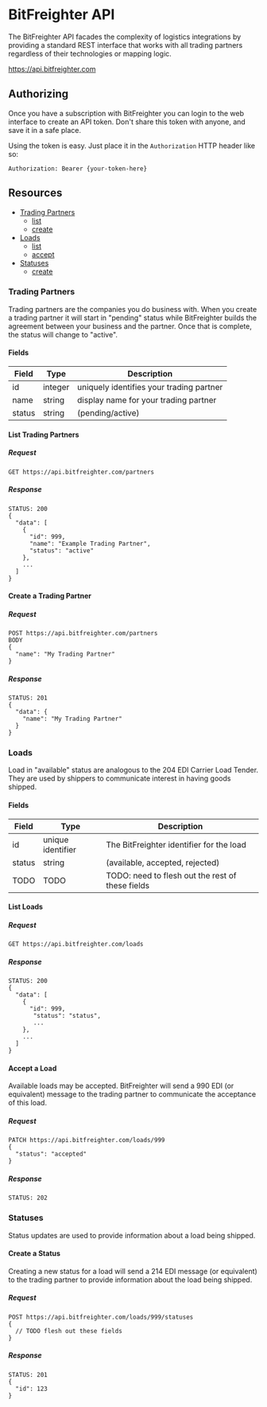 # BitFreighter API
The BitFreighter API facades the complexity of logistics integrations by providing a standard REST interface that works with all trading partners regardless of their technologies or mapping logic.

https://api.bitfreighter.com

## Authorizing
Once you have a subscription with BitFreighter you can login to the web interface to create an API token.
Don't share this token with anyone, and save it in a safe place.

Using the token is easy.  Just place it in the `Authorization` HTTP header like so:
```
Authorization: Bearer {your-token-here}
```

## Resources
- [Trading Partners](#trading-partners)
    - [list](#list-trading-partners)
    - [create](#create-a-trading-partner)
- [Loads](#loads)
    - [list](#list-loads)
    - [accept](#accept-a-load)
- [Statuses](#statuses)
    - [create](#create-a-status)

### Trading Partners
Trading partners are the companies you do business with.  When you create a trading partner it will start in "pending" status while BitFreighter builds the agreement between your business and the partner.  Once that is complete, the status will change to "active".

#### Fields
| Field  | Type | Description |
| ------------- | ------------- | ------------- |
| id  | integer | uniquely identifies your trading partner  |
| name  | string | display name for your trading partner |
| status | string | (pending/active) |

#### List Trading Partners
##### Request
```
GET https://api.bitfreighter.com/partners
```
##### Response
```
STATUS: 200
{
  "data": [
    { 
      "id": 999, 
      "name": "Example Trading Partner",
      "status": "active"
    },
    ...
  ]
}
```
#### Create a Trading Partner
##### Request
```
POST https://api.bitfreighter.com/partners
BODY
{
  "name": "My Trading Partner"
}
```
##### Response
```
STATUS: 201
{
  "data": {
    "name": "My Trading Partner"
  }
}
```
### Loads
Load in "available" status are analogous to the 204 EDI Carrier Load Tender. They are used by shippers to communicate interest in having goods shipped.

#### Fields
| Field | Type | Description |
| --- | --- | --- |
| id | unique identifier | The BitFreighter identifier for the load |
| status | string | (available, accepted, rejected) |
| TODO | TODO | TODO: need to flesh out the rest of these fields |

#### List Loads
##### Request
```
GET https://api.bitfreighter.com/loads
```
##### Response
```
STATUS: 200
{
  "data": [
    { 
      "id": 999,      
       "status": "status",
       ...
    },
    ...
  ]
}
```
#### Accept a Load
Available loads may be accepted.  BitFreighter will send a 990 EDI (or equivalent) message to the trading partner to communicate the acceptance of this load.
##### Request
```
PATCH https://api.bitfreighter.com/loads/999
{
  "status": "accepted"
}
```
##### Response
```
STATUS: 202
```
### Statuses
Status updates are used to provide information about a load being shipped. 
#### Create a Status
Creating a new status for a load will send a 214 EDI message (or equivalent) to the trading partner to provide information about the load being shipped.
##### Request
```
POST https://api.bitfreighter.com/loads/999/statuses
{
  // TODO flesh out these fields
}
```
##### Response
```
STATUS: 201
{
  "id": 123
}
```
